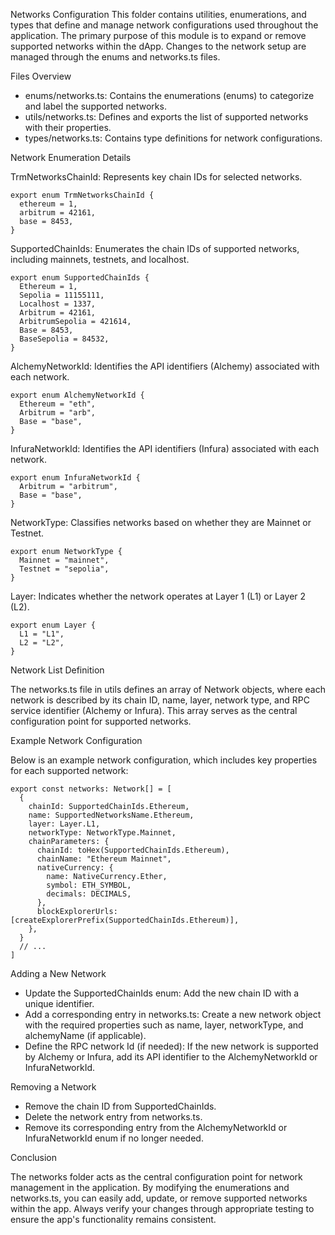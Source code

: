 Networks Configuration
This folder contains utilities, enumerations, and types that define and manage network configurations used throughout the application. The primary purpose of this module is to expand or remove supported networks within the dApp. Changes to the network setup are managed through the enums and networks.ts files.

Files Overview

- enums/networks.ts: Contains the enumerations (enums) to categorize and label the supported networks.
- utils/networks.ts: Defines and exports the list of supported networks with their properties.
- types/networks.ts: Contains type definitions for network configurations.

Network Enumeration Details

TrmNetworksChainId: Represents key chain IDs for selected networks.

```
export enum TrmNetworksChainId {
  ethereum = 1,
  arbitrum = 42161,
  base = 8453,
}
```

SupportedChainIds: Enumerates the chain IDs of supported networks, including mainnets, testnets, and localhost.

```
export enum SupportedChainIds {
  Ethereum = 1,
  Sepolia = 11155111,
  Localhost = 1337,
  Arbitrum = 42161,
  ArbitrumSepolia = 421614,
  Base = 8453,
  BaseSepolia = 84532,
}
```

AlchemyNetworkId: Identifies the API identifiers (Alchemy) associated with each network.

```
export enum AlchemyNetworkId {
  Ethereum = "eth",
  Arbitrum = "arb",
  Base = "base",
}
```

InfuraNetworkId: Identifies the API identifiers (Infura) associated with each network.

```
export enum InfuraNetworkId {
  Arbitrum = "arbitrum",
  Base = "base",
}
```

NetworkType: Classifies networks based on whether they are Mainnet or Testnet.

```
export enum NetworkType {
  Mainnet = "mainnet",
  Testnet = "sepolia",
}
```

Layer: Indicates whether the network operates at Layer 1 (L1) or Layer 2 (L2).

```
export enum Layer {
  L1 = "L1",
  L2 = "L2",
}
```

Network List Definition

The networks.ts file in utils defines an array of Network objects, where each network is described by its chain ID, name, layer, network type, and RPC service identifier (Alchemy or Infura). This array serves as the central configuration point for supported networks.

Example Network Configuration

Below is an example network configuration, which includes key properties for each supported network:

```
export const networks: Network[] = [
  {
    chainId: SupportedChainIds.Ethereum,
    name: SupportedNetworksName.Ethereum,
    layer: Layer.L1,
    networkType: NetworkType.Mainnet,
    chainParameters: {
      chainId: toHex(SupportedChainIds.Ethereum),
      chainName: "Ethereum Mainnet",
      nativeCurrency: {
        name: NativeCurrency.Ether,
        symbol: ETH_SYMBOL,
        decimals: DECIMALS,
      },
      blockExplorerUrls: [createExplorerPrefix(SupportedChainIds.Ethereum)],
    },
  }
  // ...
]
```

Adding a New Network

- Update the SupportedChainIds enum: Add the new chain ID with a unique identifier.
- Add a corresponding entry in networks.ts: Create a new network object with the required properties such as name, layer, networkType, and alchemyName (if applicable).
- Define the RPC network Id (if needed): If the new network is supported by Alchemy or Infura, add its API identifier to the AlchemyNetworkId or InfuraNetworkId.

Removing a Network

- Remove the chain ID from SupportedChainIds.
- Delete the network entry from networks.ts.
- Remove its corresponding entry from the AlchemyNetworkId or InfuraNetworkId enum if no longer needed.

Conclusion

The networks folder acts as the central configuration point for network management in the application. By modifying the enumerations and networks.ts, you can easily add, update, or remove supported networks within the app. Always verify your changes through appropriate testing to ensure the app's functionality remains consistent.
